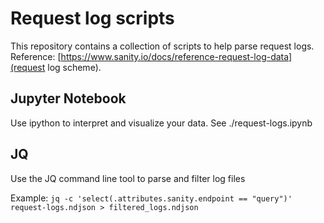 # Request log scripts

This repository contains a collection of scripts to help parse request logs. Reference: [https://www.sanity.io/docs/reference-request-log-data](request log scheme).

## Jupyter Notebook

Use ipython to interpret and visualize your data. See ./request-logs.ipynb

## JQ

Use the JQ command line tool to parse and filter log files

Example: `jq -c 'select(.attributes.sanity.endpoint == "query")' request-logs.ndjson > filtered_logs.ndjson`

